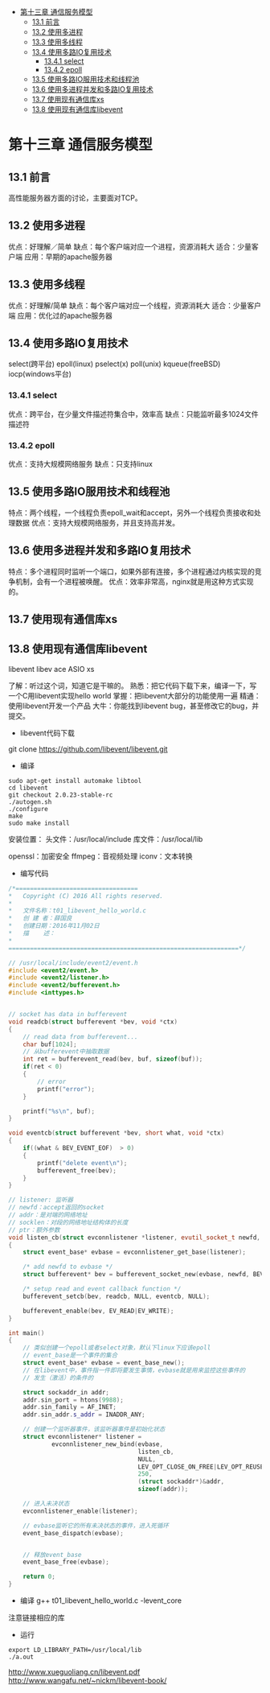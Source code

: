 
<!-- toc orderedList:0 -->

- [第十三章 通信服务模型](#第十三章-通信服务模型)
	- [13.1 前言](#131-前言)
	- [13.2 使用多进程](#132-使用多进程)
	- [13.3 使用多线程](#133-使用多线程)
	- [13.4 使用多路IO复用技术](#134-使用多路io复用技术)
		- [13.4.1 select](#1341-select)
		- [13.4.2 epoll](#1342-epoll)
	- [13.5 使用多路IO服用技术和线程池](#135-使用多路io服用技术和线程池)
	- [13.6 使用多进程并发和多路IO复用技术](#136-使用多进程并发和多路io复用技术)
	- [13.7 使用现有通信库xs](#137-使用现有通信库xs)
	- [13.8 使用现有通信库libevent](#138-使用现有通信库libevent)

<!-- tocstop -->

# 第十三章 通信服务模型
## 13.1 前言
高性能服务器方面的讨论，主要面对TCP。
## 13.2 使用多进程
优点：好理解／简单
缺点：每个客户端对应一个进程，资源消耗大
适合：少量客户端
应用：早期的apache服务器

## 13.3 使用多线程
优点：好理解/简单
缺点：每个客户端对应一个线程，资源消耗大
适合：少量客户端
应用：优化过的apache服务器

## 13.4 使用多路IO复用技术
select(跨平台) epoll(linux) pselect(x) poll(unix) kqueue(freeBSD) iocp(windows平台)

### 13.4.1 select
优点：跨平台，在少量文件描述符集合中，效率高
缺点：只能监听最多1024文件描述符

### 13.4.2 epoll
优点：支持大规模网络服务
缺点：只支持linux

## 13.5 使用多路IO服用技术和线程池
特点：两个线程，一个线程负责epoll_wait和accept，另外一个线程负责接收和处理数据
优点：支持大规模网络服务，并且支持高并发。

## 13.6 使用多进程并发和多路IO复用技术
特点：多个进程同时监听一个端口，如果外部有连接，多个进程通过内核实现的竞争机制，会有一个进程被唤醒。
优点：效率非常高，nginx就是用这种方式实现的。

## 13.7 使用现有通信库xs

## 13.8 使用现有通信库libevent

libevent libev ace ASIO xs

了解：听过这个词，知道它是干嘛的。
熟悉：把它代码下载下来，编译一下，写一个C用libevent实现hello world
掌握：把libevent大部分的功能使用一遍
精通：使用libevent开发一个产品
大牛：你能找到libevent bug，甚至修改它的bug，并提交。

- libevent代码下载

git clone https://github.com/libevent/libevent.git

- 编译
```
sudo apt-get install automake libtool
cd libevent
git checkout 2.0.23-stable-rc
./autogen.sh
./configure
make
sudo make install
```

安装位置：
头文件：/usr/local/include
库文件：/usr/local/lib

openssl：加密安全
ffmpeg：音视频处理
iconv：文本转换

- 编写代码

```C++
/*==================================
*   Copyright (C) 2016 All rights reserved.
*   
*   文件名称：t01_libevent_hello_world.c
*   创 建 者：薛国良
*   创建日期：2016年11月02日
*   描    述：
*
================================================================*/

// /usr/local/include/event2/event.h
#include <event2/event.h>
#include <event2/listener.h>
#include <event2/bufferevent.h>
#include <inttypes.h>


// socket has data in bufferevent
void readcb(struct bufferevent *bev, void *ctx)
{
    // read data from bufferevent...
    char buf[1024];
    // 从bufferevent中抽取数据
    int ret = bufferevent_read(bev, buf, sizeof(buf));
    if(ret < 0)
    {
        // error
        printf("error");
    }

    printf("%s\n", buf);
}

void eventcb(struct bufferevent *bev, short what, void *ctx)
{
    if((what & BEV_EVENT_EOF)  > 0)
    {
        printf("delete event\n");
        bufferevent_free(bev);
    }
}

// listener: 监听器
// newfd：accept返回的socket
// addr：是对端的网络地址
// socklen：对段的网络地址结构体的长度
// ptr：额外参数
void listen_cb(struct evconnlistener *listener, evutil_socket_t newfd, struct sockaddr *addr, int socklen, void *ptr)
{
    struct event_base* evbase = evconnlistener_get_base(listener);

    /* add newfd to evbase */
    struct bufferevent* bev = bufferevent_socket_new(evbase, newfd, BEV_OPT_CLOSE_ON_FREE);

    /* setup read and event callback function */
    bufferevent_setcb(bev, readcb, NULL, eventcb, NULL);

    bufferevent_enable(bev, EV_READ|EV_WRITE);
}

int main()
{
    // 类似创建一个epoll或者select对象，默认下linux下应该epoll
    // event_base是一个事件的集合
    struct event_base* evbase = event_base_new();
    // 在libevent中，事件指一件即将要发生事情，evbase就是用来监控这些事件的
    // 发生（激活）的条件的

    struct sockaddr_in addr;
    addr.sin_port = htons(9988);
    addr.sin_family = AF_INET;
    addr.sin_addr.s_addr = INADDR_ANY;

    // 创建一个监听器事件，该监听器事件是初始化状态
    struct evconnlistener* listener =
            evconnlistener_new_bind(evbase,
                                    listen_cb,
                                    NULL,
                                    LEV_OPT_CLOSE_ON_FREE|LEV_OPT_REUSEABLE,
                                    250,
                                    (struct sockaddr*)&addr,
                                    sizeof(addr));

    // 进入未决状态
    evconnlistener_enable(listener);

    // evbase监听它的所有未决状态的事件，进入死循环
    event_base_dispatch(evbase);


    // 释放event_base
    event_base_free(evbase);

    return 0;
}
```

- 编译
g++ t01_libevent_hello_world.c -levent_core

注意链接相应的库

- 运行
``` Shell
export LD_LIBRARY_PATH=/usr/local/lib
./a.out
```

http://www.xueguoliang.cn/libevent.pdf
http://www.wangafu.net/~nickm/libevent-book/
